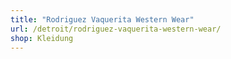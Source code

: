 ```yaml
---
title: "Rodriguez Vaquerita Western Wear"
url: /detroit/rodriguez-vaquerita-western-wear/
shop: Kleidung
---
```

